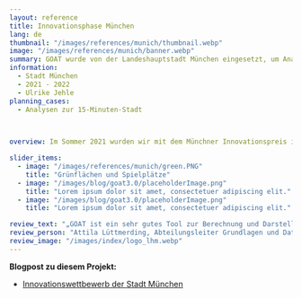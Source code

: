 ```yaml
---
layout: reference
title: Innovationsphase München
lang: de
thumbnail: "/images/references/munich/thumbnail.webp"
image: "/images/references/munich/banner.webp"
summary: GOAT wurde von der Landeshauptstadt München eingesetzt, um Analysen rund um die 15-Minuten-Stadt durchzuführen. 
information:
  - Stadt München
  - 2021 - 2022
  - Ulrike Jehle
planning_cases:
  - Analysen zur 15-Minuten-Stadt 

  

overview: Im Sommer 2021 wurden wir mit dem Münchner Innovationspreis in der Kategorie „Emissionsfreie Mobilität in München“ ausgezeichnet. Im Anschluss folgte eine 1-jährige Innovationsphase, in der GOAT in verschiedenen Referaten der Landeshauptstadt München eingesetzt wurde, um verschiedenste Analysen rund um die 15-Minuten-Stadt durchzuführen. 

slider_items:
  - image: "/images/references/munich/green.PNG"
    title: "Grünflächen und Spielplätze"
  - image: "/images/blog/goat3.0/placeholderImage.png"
    title: "Lorem ipsum dolor sit amet, consectetuer adipiscing elit."
  - image: "/images/blog/goat3.0/placeholderImage.png"
    title: "Lorem ipsum dolor sit amet, consectetuer adipiscing elit."

review_text: "„GOAT ist ein sehr gutes Tool zur Berechnung und Darstellung von Erreichbarkeiten in der Verkehrs- und Stadtplanung.”"
review_person: "Attila Lüttmerding, Abteilungsleiter Grundlagen und Daten, Mobilitätsreferat, Landeshauptstadt München"
review_image: "/images/index/logo_lhm.webp"
---
```



**Blogpost zu diesem Projekt:**
- [Innovationswettbewerb der Stadt München](../../posts/2021-08-06-innovationswettbewerb-der-stadt-munchen/ "Innovationswettbewerb der Stadt München")

